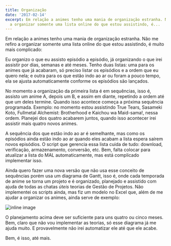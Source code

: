 ```yaml
---
title: Organização
date: '2017-02-14'
excerpt: Em relação a animes tenho uma mania de organização estranha. Não me refiro
  a organizar somente uma lista online do que estou assistindo, é...
---
```




Em relação a animes tenho uma mania de organização estranha. Não me refiro a organizar somente uma lista online do que estou assistindo, é muito mais complicado:

Eu organizo o que eu assisto episódio a episódio, já organizando o que irei assistir por dias, semanas e até meses. Tenho duas listas: uma para os animes que já acabaram, só preciso listar os episódios e a ordem que eu quero nela; e outra para os que estão indo ao ar ou foram a pouco tempo, ela se ajusta automaticamente conforme os episódios são lançados.

No momento a organização da primeira lista é em sequências, isso é, assisto um anime A, depois um B, e assim em diante, repetindo a ordem até que um deles termine. Quando isso acontece começa a próxima sequência programada. Exemplo: no momento estou assistindo True Tears, Sasameki Koto, Fullmetal Alchemist: Brotherhood e Kaichou wa Maid-sama!, nessa ordem. Planejei dos quatro acabarem juntos, quando isso acontecer irei assistir mais quatro novos animes.

A sequência dos que estão indo ao ar é semelhante, mas como os episódios ainda estão indo ao ar quando eles acabam a lista espera saírem novos episódios. O script que gerencia essa lista cuida de tudo: download, verificação, armazenamento, conversão, etc. Bem, falta colocar para atualizar a lista do MAL automaticamente, mas está complicado implementar isso.

Ainda quero fazer uma nova versão que não usa esse conceito de sequências porém usa um diagrama de Gantt, isso é, onde cada temporada de anime se torna um projeto e é organizado, planejado e assistido com ajuda de todas as chatas *úteis* teorias de Gestão de Projetos. Não implementei os scripts ainda, mas fiz um modelo no Excel que, além de me ajudar a organizar os animes, ainda serve de exemplo:

![inline image](https://i.imgur.com/eIbVjdw.jpg)

O planejamento acima deve ser suficiente para uns quatro ou cinco meses. Bem, claro que não vou implementar as teorias, só esse diagrama já me ajuda muito. E provavelmente não irei automatizar ele até que ele acabe.

Bem, é isso, até mais.